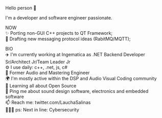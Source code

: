 Hello person 👋  
  
I'm a developer and software engineer passionate.  

NOW  
✨ Porting non-GUI C++ projects to QT Framework;  
📝 Drafting new messaging protocol ideas (RabitMQ/MQTT);  

BIO  
✈️ I'm currently working at Ingematica as .NET Backend Developer Sr/Architect Jr/Team Leader Jr  
⚙️ I use daily: c++, .net, js, c#  
🎵 Former Audio and Mastering Engineer  
🌍 I'm mostly active within the DSP and Audio Visual Coding community  
🌱 Learning all about Open Source  
💬 Ping me about sound design software, electronics and embedded software  
📫 Reach me: twitter.com/LauchaSalinas  
👨🏻‍💻 ps: Next in line: Cybersecurity  
